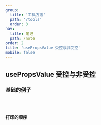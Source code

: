 ```yaml
---
group:
  title: '工具方法'
  path: '/tools'
  order: 3
nav:
  title: 笔记
  path: /note
order: 2
title: 'usePropsValue 受控与非受控'
mobile: false
---
```


## usePropsValue 受控与非受控

### 基础的例子

<code src="./demos/demo1.tsx" />

### 打印的顺序

<code src="./demos/demo2.tsx" />
